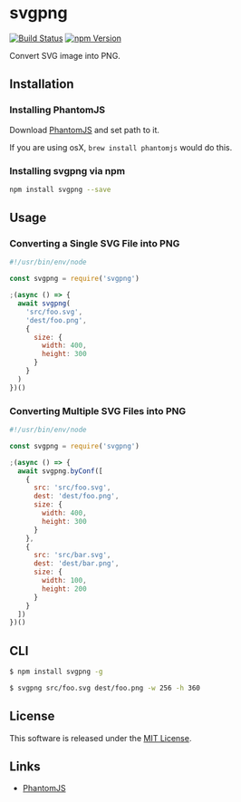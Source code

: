 svgpng
==========

<!---
This file is generated by ape-tmpl. Do not update manually.
--->

<!-- Badge Start -->
<a name="badges"></a>

[![Build Status][bd_travis_shield_url]][bd_travis_url]
[![npm Version][bd_npm_shield_url]][bd_npm_url]

[bd_repo_url]: https://github.com/okunishinishi/node-svgpng
[bd_travis_url]: http://travis-ci.org/okunishinishi/node-svgpng
[bd_travis_shield_url]: http://img.shields.io/travis/okunishinishi/node-svgpng.svg?style=flat
[bd_travis_com_url]: http://travis-ci.com/okunishinishi/node-svgpng
[bd_travis_com_shield_url]: https://api.travis-ci.com/okunishinishi/node-svgpng.svg?token=
[bd_license_url]: https://github.com/okunishinishi/node-svgpng/blob/master/LICENSE
[bd_codeclimate_url]: http://codeclimate.com/github/okunishinishi/node-svgpng
[bd_codeclimate_shield_url]: http://img.shields.io/codeclimate/github/okunishinishi/node-svgpng.svg?style=flat
[bd_codeclimate_coverage_shield_url]: http://img.shields.io/codeclimate/coverage/github/okunishinishi/node-svgpng.svg?style=flat
[bd_gemnasium_url]: https://gemnasium.com/okunishinishi/node-svgpng
[bd_gemnasium_shield_url]: https://gemnasium.com/okunishinishi/node-svgpng.svg
[bd_npm_url]: http://www.npmjs.org/package/svgpng
[bd_npm_shield_url]: http://img.shields.io/npm/v/svgpng.svg?style=flat
[bd_standard_url]: http://standardjs.com/
[bd_standard_shield_url]: https://img.shields.io/badge/code%20style-standard-brightgreen.svg

<!-- Badge End -->


<!-- Description Start -->
<a name="description"></a>

Convert SVG image into PNG.

<!-- Description End -->




<!-- Sections Start -->
<a name="sections"></a>

<!-- Section from "doc/readme/01.Installation.md.hbs" Start -->

<a name="section-doc-readme-01-installation-md"></a>

Installation
-----

### Installing PhantomJS

Download [PhantomJS](http://phantomjs.org/) and set path to it.

If you are using osX, `brew install phantomjs` would do this.


### Installing svgpng via npm

```bash
npm install svgpng --save
```

<!-- Section from "doc/readme/01.Installation.md.hbs" End -->

<!-- Section from "doc/readme/02.Usage.md.hbs" Start -->

<a name="section-doc-readme-02-usage-md"></a>

Usage
----


### Converting a Single SVG File into PNG

```javascript
#!/usr/bin/env/node

const svgpng = require('svgpng')

;(async () => {
  await svgpng(
    'src/foo.svg',
    'dest/foo.png',
    {
      size: {
        width: 400,
        height: 300
      }
    }
  )
})()

```

### Converting Multiple SVG Files into PNG

```javascript
#!/usr/bin/env/node

const svgpng = require('svgpng')

;(async () => {
  await svgpng.byConf([
    {
      src: 'src/foo.svg',
      dest: 'dest/foo.png',
      size: {
        width: 400,
        height: 300
      }
    },
    {
      src: 'src/bar.svg',
      dest: 'dest/bar.png',
      size: {
        width: 100,
        height: 200
      }
    }
  ])
})()


```



<!-- Section from "doc/readme/02.Usage.md.hbs" End -->

<!-- Section from "doc/readme/03.CLI.md.hbs" Start -->

<a name="section-doc-readme-03-c-l-i-md"></a>

CLI
------

```bash
$ npm install svgpng -g
```

```bash
$ svgpng src/foo.svg dest/foo.png -w 256 -h 360
```

<!-- Section from "doc/readme/03.CLI.md.hbs" End -->


<!-- Sections Start -->


<!-- LICENSE Start -->
<a name="license"></a>

License
-------
This software is released under the [MIT License](https://github.com/okunishinishi/node-svgpng/blob/master/LICENSE).

<!-- LICENSE End -->


<!-- Links Start -->
<a name="links"></a>

Links
------

+ [PhantomJS][phantom_j_s_url]

[phantom_j_s_url]: http://phantomjs.org/

<!-- Links End -->
